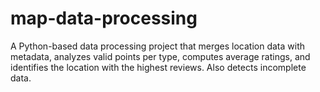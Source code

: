# map-data-processing
 A Python-based data processing project that merges location data with metadata, analyzes valid points per type, computes average ratings, and identifies the location with the highest reviews. Also detects incomplete data.
